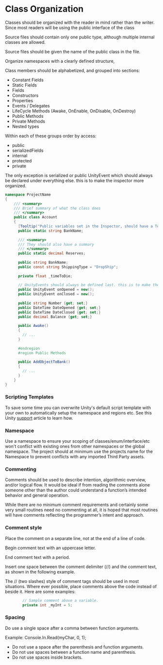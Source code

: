 # Class Organization

Classes should be organized with the reader in mind rather than the writer. Since most readers will be using the public interface of the class

Source files should contain only one public type, although multiple internal classes are allowed.

Source files should be given the name of the public class in the file.

Organize namespaces with a clearly defined structure,

Class members should be alphabetized, and grouped into sections:

* Constant Fields
* Static Fields
* Fields
* Constructors
* Properties
* Events / Delegates
* LifeCycle Methods (Awake, OnEnable, OnDisable, OnDestroy)
* Public Methods
* Private Methods
* Nested types

Within each of these groups order by access:

* public
* serializedFields
* internal
* protected
* private

The only exception is serialized or public UnityEvent which should always be declared under everything else. this is to make the inspector more organized.

```csharp
namespace ProjectName
{
	/// <summary>  
	/// Brief summary of what the class does
	/// </summary>
    public class Account
    {
      [Tooltip("Public variables set in the Inspector, should have a Tooltip")]
      public static string BankName;
      
	  /// <summary>  
	  /// They should also have a summary
	  /// </summary>
      public static decimal Reserves;
 
      public string BankName;
      public const string ShippingType = "DropShip";
      
      private float _timeToDie;
      
      // UnityEvents should always be defined last. this is to make the editor look more readable.
      public UnityEvent onOpened = new();
      public UnityEvent onClosed = new();
	 
      public string Number {get; set;}
      public DateTime DateOpened {get; set;}
      public DateTime DateClosed {get; set;}
      public decimal Balance {get; set;}
            
      public Awake()
      {
        // ...
      }
      
      #endregion
	  #region Public Methods
	  
      public AddObjectToBank()
      {
        // ...
      }
    }
}
```

### Scripting Templates

To save some time you can overwrite Unity's default script template with your own to automatically setup the namespace and regions etc. See this Unity [support](https://support.unity3d.com/hc/en-us/articles/210223733-How-to-customize-Unity-script-templates) article to learn how.

### Namespace

Use a namespace to ensure your scoping of classes/enum/interface/etc won't conflict with existing ones from other namespaces or the global namespace. The project should at minimum use the projects name for the Namespace to prevent conflicts with any imported Third Party assets.

### Commenting

Comments should be used to describe intention, algorithmic overview, and/or logical flow. It would be ideal if from reading the comments alone someone other than the author could understand a function’s intended behavior and general operation.

While there are no minimum comment requirements and certainly some very small routines need no commenting at all, it is hoped that most routines will have comments reflecting the programmer’s intent and approach.

### Comment style

Place the comment on a separate line, not at the end of a line of code.

Begin comment text with an uppercase letter.

End comment text with a period.

Insert one space between the comment delimiter (//) and the comment text, as shown in the following example.

The // (two slashes) style of comment tags should be used in most situations. Where ever possible, place comments above the code instead of beside it. Here are some examples:

```csharp
        // Sample comment above a variable.
        private int _myInt = 5;
```

### Spacing

Do use a single space after a comma between function arguments.

Example: Console.In.Read(myChar, 0, 1);

* Do not use a space after the parenthesis and function arguments.
* Do not use spaces between a function name and parenthesis.
* Do not use spaces inside brackets.
